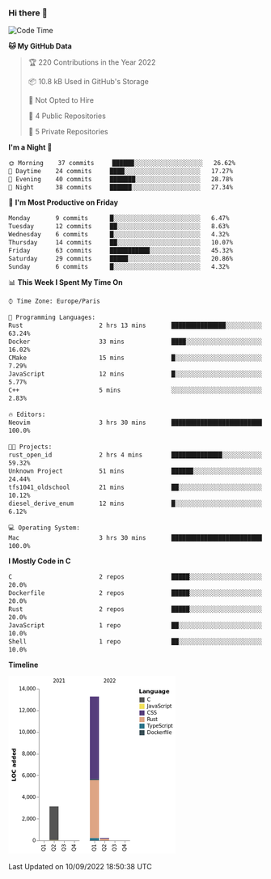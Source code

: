 ### Hi there 👋

<!--START_SECTION:waka-->
![Code Time](http://img.shields.io/badge/Code%20Time-1%2C608%20hrs%2028%20mins-blue)

**🐱 My GitHub Data** 

> 🏆 220 Contributions in the Year 2022
 > 
> 📦 10.8 kB Used in GitHub's Storage 
 > 
> 🚫 Not Opted to Hire
 > 
> 📜 4 Public Repositories 
 > 
> 🔑 5 Private Repositories  
 > 
**I'm a Night 🦉** 

```text
🌞 Morning    37 commits     ██████░░░░░░░░░░░░░░░░░░░   26.62% 
🌆 Daytime    24 commits     ████░░░░░░░░░░░░░░░░░░░░░   17.27% 
🌃 Evening    40 commits     ███████░░░░░░░░░░░░░░░░░░   28.78% 
🌙 Night      38 commits     ██████░░░░░░░░░░░░░░░░░░░   27.34%

```
📅 **I'm Most Productive on Friday** 

```text
Monday       9 commits      █░░░░░░░░░░░░░░░░░░░░░░░░   6.47% 
Tuesday      12 commits     ██░░░░░░░░░░░░░░░░░░░░░░░   8.63% 
Wednesday    6 commits      █░░░░░░░░░░░░░░░░░░░░░░░░   4.32% 
Thursday     14 commits     ██░░░░░░░░░░░░░░░░░░░░░░░   10.07% 
Friday       63 commits     ███████████░░░░░░░░░░░░░░   45.32% 
Saturday     29 commits     █████░░░░░░░░░░░░░░░░░░░░   20.86% 
Sunday       6 commits      █░░░░░░░░░░░░░░░░░░░░░░░░   4.32%

```


📊 **This Week I Spent My Time On** 

```text
⌚︎ Time Zone: Europe/Paris

💬 Programming Languages: 
Rust                     2 hrs 13 mins       ███████████████░░░░░░░░░░   63.24% 
Docker                   33 mins             ████░░░░░░░░░░░░░░░░░░░░░   16.02% 
CMake                    15 mins             █░░░░░░░░░░░░░░░░░░░░░░░░   7.29% 
JavaScript               12 mins             █░░░░░░░░░░░░░░░░░░░░░░░░   5.77% 
C++                      5 mins              ░░░░░░░░░░░░░░░░░░░░░░░░░   2.83%

🔥 Editors: 
Neovim                   3 hrs 30 mins       █████████████████████████   100.0%

🐱‍💻 Projects: 
rust_open_id             2 hrs 4 mins        ██████████████░░░░░░░░░░░   59.32% 
Unknown Project          51 mins             ██████░░░░░░░░░░░░░░░░░░░   24.44% 
tfs1041_oldschool        21 mins             ██░░░░░░░░░░░░░░░░░░░░░░░   10.12% 
diesel_derive_enum       12 mins             █░░░░░░░░░░░░░░░░░░░░░░░░   6.12%

💻 Operating System: 
Mac                      3 hrs 30 mins       █████████████████████████   100.0%

```

**I Mostly Code in C** 

```text
C                        2 repos             █████░░░░░░░░░░░░░░░░░░░░   20.0% 
Dockerfile               2 repos             █████░░░░░░░░░░░░░░░░░░░░   20.0% 
Rust                     2 repos             █████░░░░░░░░░░░░░░░░░░░░   20.0% 
JavaScript               1 repo              ██░░░░░░░░░░░░░░░░░░░░░░░   10.0% 
Shell                    1 repo              ██░░░░░░░░░░░░░░░░░░░░░░░   10.0%

```


**Timeline**

![Chart not found](https://raw.githubusercontent.com/nu-wa/nu-wa/main/charts/bar_graph.png) 


 Last Updated on 10/09/2022 18:50:38 UTC
<!--END_SECTION:waka-->

<!--
**nu-wa/nu-wa** is a ✨ _special_ ✨ repository because its `README.md` (this file) appears on your GitHub profile.

Here are some ideas to get you started:

- 🔭 I’m currently working on ...
- 🌱 I’m currently learning ...
- 👯 I’m looking to collaborate on ...
- 🤔 I’m looking for help with ...
- 💬 Ask me about ...
- 📫 How to reach me: ...
- 😄 Pronouns: ...
- ⚡ Fun fact: ...
-->
